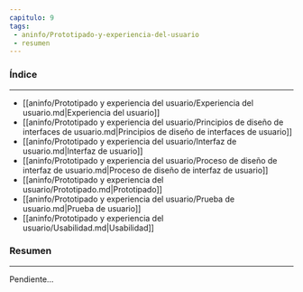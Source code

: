```yaml
---
capitulo: 9
tags: 
 - aninfo/Prototipado-y-experiencia-del-usuario
 - resumen
---
```

### Índice
---
 * [[aninfo/Prototipado y experiencia del usuario/Experiencia del usuario.md|Experiencia del usuario]]
 * [[aninfo/Prototipado y experiencia del usuario/Principios de diseño de interfaces de usuario.md|Principios de diseño de interfaces de usuario]]
 * [[aninfo/Prototipado y experiencia del usuario/Interfaz de usuario.md|Interfaz de usuario]]
 * [[aninfo/Prototipado y experiencia del usuario/Proceso de diseño de interfaz de usuario.md|Proceso de diseño de interfaz de usuario]]
 * [[aninfo/Prototipado y experiencia del usuario/Prototipado.md|Prototipado]]
 * [[aninfo/Prototipado y experiencia del usuario/Prueba de usuario.md|Prueba de usuario]]
 * [[aninfo/Prototipado y experiencia del usuario/Usabilidad.md|Usabilidad]]

### Resumen
---
Pendiente...